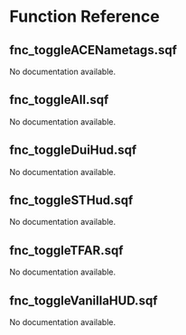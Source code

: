 # Function Reference

## fnc_toggleACENametags.sqf

No documentation available.

## fnc_toggleAll.sqf

No documentation available.

## fnc_toggleDuiHud.sqf

No documentation available.

## fnc_toggleSTHud.sqf

No documentation available.

## fnc_toggleTFAR.sqf

No documentation available.

## fnc_toggleVanillaHUD.sqf

No documentation available.


